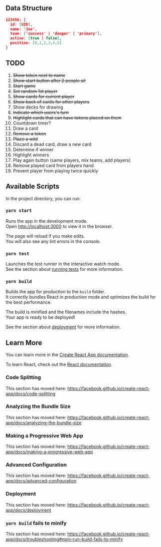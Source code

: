 ## Data Structure

```json
123456: {
  id: [UID],
  name: 'Joe',
  team: ['success' | 'danger' | 'primary'],
  active: [true | false],
  position: [0,1,2,3,4,5]
}
```

## TODO

1. ~~Show token next to name~~
2. ~~Show start button after 2 people sit~~
3. ~~Start game~~
4. ~~Set random 1st player~~
5. ~~Show cards for current player~~
6. ~~Show back of cards for other players~~
7. Show decks for drawing
8. ~~Indicate which users's turn~~
9. ~~Highlight cards that can have tokens placed on them~~
10. Countdown timer?
11. Draw a card
12. ~~Remove a token~~
13. ~~Place a wild~~
14. Discard a dead card, draw a new card
15. Determine if winner
16. Highlight winners
17. Play again button (same players, mix teams, add players)
18. Remove played card from players hand
19. Prevent player from playing twice quickly

## Available Scripts

In the project directory, you can run:

### `yarn start`

Runs the app in the development mode.<br />
Open [http://localhost:3000](http://localhost:3000) to view it in the browser.

The page will reload if you make edits.<br />
You will also see any lint errors in the console.

### `yarn test`

Launches the test runner in the interactive watch mode.<br />
See the section about [running tests](https://facebook.github.io/create-react-app/docs/running-tests) for more information.

### `yarn build`

Builds the app for production to the `build` folder.<br />
It correctly bundles React in production mode and optimizes the build for the best performance.

The build is minified and the filenames include the hashes.<br />
Your app is ready to be deployed!

See the section about [deployment](https://facebook.github.io/create-react-app/docs/deployment) for more information.

## Learn More

You can learn more in the [Create React App documentation](https://facebook.github.io/create-react-app/docs/getting-started).

To learn React, check out the [React documentation](https://reactjs.org/).

### Code Splitting

This section has moved here: https://facebook.github.io/create-react-app/docs/code-splitting

### Analyzing the Bundle Size

This section has moved here: https://facebook.github.io/create-react-app/docs/analyzing-the-bundle-size

### Making a Progressive Web App

This section has moved here: https://facebook.github.io/create-react-app/docs/making-a-progressive-web-app

### Advanced Configuration

This section has moved here: https://facebook.github.io/create-react-app/docs/advanced-configuration

### Deployment

This section has moved here: https://facebook.github.io/create-react-app/docs/deployment

### `yarn build` fails to minify

This section has moved here: https://facebook.github.io/create-react-app/docs/troubleshooting#npm-run-build-fails-to-minify
